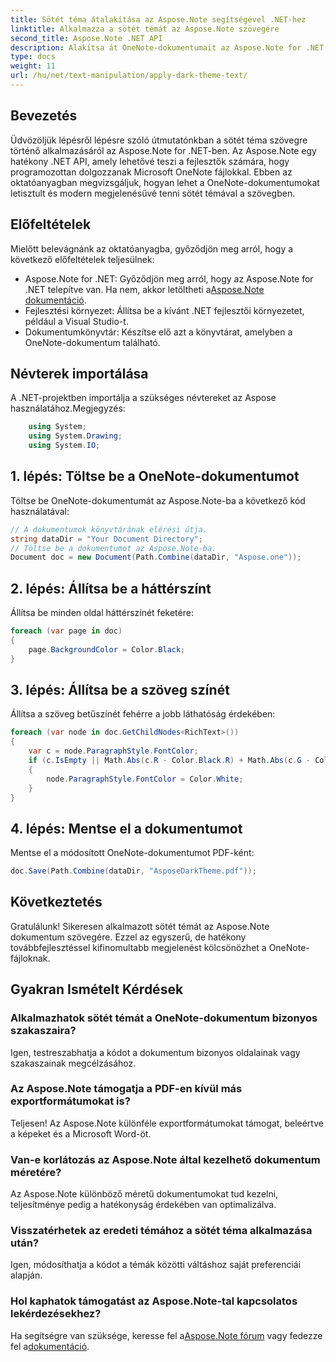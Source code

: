 ```yaml
---
title: Sötét téma átalakítása az Aspose.Note segítségével .NET-hez
linktitle: Alkalmazza a sötét témát az Aspose.Note szövegére
second_title: Aspose.Note .NET API
description: Alakítsa át OneNote-dokumentumait az Aspose.Note for .NET segítségével! Könnyedén alkalmazzon egy elegáns, sötét témát. Töltse le most, és fokozza jegyzetelési élményét.
type: docs
weight: 11
url: /hu/net/text-manipulation/apply-dark-theme-text/
---
```

## Bevezetés
Üdvözöljük lépésről lépésre szóló útmutatónkban a sötét téma szövegre történő alkalmazásáról az Aspose.Note for .NET-ben. Az Aspose.Note egy hatékony .NET API, amely lehetővé teszi a fejlesztők számára, hogy programozottan dolgozzanak Microsoft OneNote fájlokkal. Ebben az oktatóanyagban megvizsgáljuk, hogyan lehet a OneNote-dokumentumokat letisztult és modern megjelenésűvé tenni sötét témával a szövegben.
## Előfeltételek
Mielőtt belevágnánk az oktatóanyagba, győződjön meg arról, hogy a következő előfeltételek teljesülnek:
-  Aspose.Note for .NET: Győződjön meg arról, hogy az Aspose.Note for .NET telepítve van. Ha nem, akkor letöltheti a[Aspose.Note dokumentáció](https://reference.aspose.com/note/net/).
- Fejlesztési környezet: Állítsa be a kívánt .NET fejlesztői környezetet, például a Visual Studio-t.
- Dokumentumkönyvtár: Készítse elő azt a könyvtárat, amelyben a OneNote-dokumentum található.
## Névterek importálása
A .NET-projektben importálja a szükséges névtereket az Aspose használatához.Megjegyzés:
```csharp
    using System;
    using System.Drawing;
    using System.IO;
```
## 1. lépés: Töltse be a OneNote-dokumentumot
Töltse be OneNote-dokumentumát az Aspose.Note-ba a következő kód használatával:
```csharp
// A dokumentumok könyvtárának elérési útja.
string dataDir = "Your Document Directory";
// Töltse be a dokumentumot az Aspose.Note-ba.
Document doc = new Document(Path.Combine(dataDir, "Aspose.one"));
```
## 2. lépés: Állítsa be a háttérszínt
Állítsa be minden oldal háttérszínét feketére:
```csharp
foreach (var page in doc)
{
    page.BackgroundColor = Color.Black;
}
```
## 3. lépés: Állítsa be a szöveg színét
Állítsa a szöveg betűszínét fehérre a jobb láthatóság érdekében:
```csharp
foreach (var node in doc.GetChildNodes<RichText>())
{
    var c = node.ParagraphStyle.FontColor;
    if (c.IsEmpty || Math.Abs(c.R - Color.Black.R) + Math.Abs(c.G - Color.Black.G) + Math.Abs(c.B - Color.Black.B) <= 30)
    {
        node.ParagraphStyle.FontColor = Color.White;
    }
}
```
## 4. lépés: Mentse el a dokumentumot
Mentse el a módosított OneNote-dokumentumot PDF-ként:
```csharp
doc.Save(Path.Combine(dataDir, "AsposeDarkTheme.pdf"));
```
## Következtetés
Gratulálunk! Sikeresen alkalmazott sötét témát az Aspose.Note dokumentum szövegére. Ezzel az egyszerű, de hatékony továbbfejlesztéssel kifinomultabb megjelenést kölcsönözhet a OneNote-fájloknak.
## Gyakran Ismételt Kérdések
### Alkalmazhatok sötét témát a OneNote-dokumentum bizonyos szakaszaira?
Igen, testreszabhatja a kódot a dokumentum bizonyos oldalainak vagy szakaszainak megcélzásához.
### Az Aspose.Note támogatja a PDF-en kívül más exportformátumokat is?
Teljesen! Az Aspose.Note különféle exportformátumokat támogat, beleértve a képeket és a Microsoft Word-öt.
### Van-e korlátozás az Aspose.Note által kezelhető dokumentum méretére?
Az Aspose.Note különböző méretű dokumentumokat tud kezelni, teljesítménye pedig a hatékonyság érdekében van optimalizálva.
### Visszatérhetek az eredeti témához a sötét téma alkalmazása után?
Igen, módosíthatja a kódot a témák közötti váltáshoz saját preferenciái alapján.
### Hol kaphatok támogatást az Aspose.Note-tal kapcsolatos lekérdezésekhez?
 Ha segítségre van szüksége, keresse fel a[Aspose.Note fórum](https://forum.aspose.com/c/note/28) vagy fedezze fel a[dokumentáció](https://reference.aspose.com/note/net/).